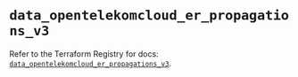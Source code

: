 # `data_opentelekomcloud_er_propagations_v3`

Refer to the Terraform Registry for docs: [`data_opentelekomcloud_er_propagations_v3`](https://registry.terraform.io/providers/opentelekomcloud/opentelekomcloud/1.36.45/docs/data-sources/er_propagations_v3).
